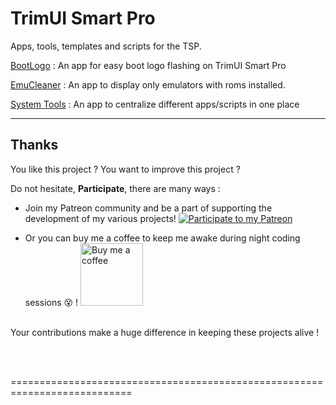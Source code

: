 # TrimUI Smart Pro
 Apps, tools, templates and scripts for the TSP.


[BootLogo](https://github.com/schmurtzm/TrimUI-Smart-Pro/tree/main/Bootlogo) : An app for easy boot logo flashing on TrimUI Smart Pro

[EmuCleaner](https://github.com/schmurtzm/TrimUI-Smart-Pro/tree/main/EmuCleaner) : An app to display only emulators with roms installed.

[System Tools](https://github.com/schmurtzm/TrimUI-Smart-Pro/tree/main/SystemTools) : An app to centralize different apps/scripts in one place


------------------------------------------------


 ## Thanks
You like this project ? You want to improve this project ? 

Do not hesitate, **Participate**, there are many ways :
- Join my Patreon community and be a part of supporting the development of my various projects!  [![Participate to my Patreon][Patreon-shield]][patreon]
  
- Or you can buy me a coffee to keep me awake during night coding sessions :dizzy_face: !
   <a href="https://www.buymeacoffee.com/schmurtz"><img src="https://www.buymeacoffee.com/assets/img/guidelines/download-assets-sm-2.svg" alt="Buy me a coffee" width="100"/></a>
<br/><br/>

Your contributions make a huge difference in keeping these projects alive !


<br/><br/>

[buymeacoffee-shield]: https://www.buymeacoffee.com/assets/img/guidelines/download-assets-sm-2.svg
[buymeacoffee]: https://www.buymeacoffee.com/schmurtz
[Patreon-shield]:https://img.shields.io/badge/Patreon-F96854?style=for-the-badge&logo=patreon&logoColor=white
[patreon]: https://www.patreon.com/schmurtz

 ===========================================================================
 